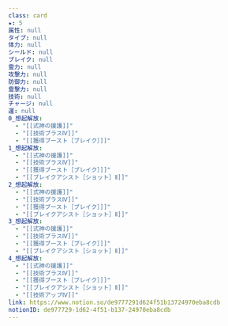 ```yaml
---
class: card
★: 5
属性: null
タイプ: null
体力: null
シールド: null
ブレイク: null
霊力: null
攻撃力: null
防御力: null
霊撃力: null
技術: null
チャージ: null
運: null
0_想起解放:
  - "[[式神の援護]]"
  - "[[技術プラスⅣ]]"
  - "[[獲得ブースト［ブレイク］]]"
1_想起解放:
  - "[[式神の援護]]"
  - "[[技術プラスⅣ]]"
  - "[[獲得ブースト［ブレイク］]]"
  - "[[ブレイクアシスト［ショット］Ⅱ]]"
2_想起解放:
  - "[[式神の援護]]"
  - "[[技術プラスⅣ]]"
  - "[[獲得ブースト［ブレイク］]]"
  - "[[ブレイクアシスト［ショット］Ⅱ]]"
3_想起解放:
  - "[[式神の援護]]"
  - "[[技術プラスⅣ]]"
  - "[[獲得ブースト［ブレイク］]]"
  - "[[ブレイクアシスト［ショット］Ⅱ]]"
4_想起解放:
  - "[[式神の援護]]"
  - "[[技術プラスⅣ]]"
  - "[[獲得ブースト［ブレイク］]]"
  - "[[ブレイクアシスト［ショット］Ⅱ]]"
  - "[[技術アップⅣ]]"
link: https://www.notion.so/de9777291d624f51b13724970eba8cdb
notionID: de977729-1d62-4f51-b137-24970eba8cdb
---
```

